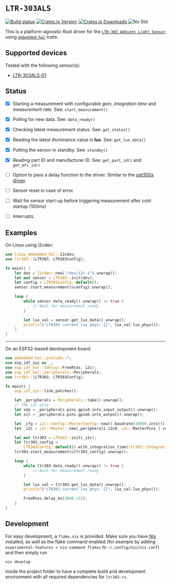 # `LTR-303ALS`


[![Build status](https://github.com/Ardelean-Calin/ltr303-rs/actions/workflows/main.yml/badge.svg)](https://github.com/Ardelean-Calin/ltr303-rs/actions/workflows/main.yml)
[![Crates.io Version][crates-io-badge]][crates-io]
[![Crates.io Downloads][crates-io-download-badge]][crates-io-download]
![No Std][no-std-badge]


This is a platform-agnostic Rust driver for the [`LTR-303 Ambient Light Sensor`](https://optoelectronics.liteon.com/en-global/Led/LED-Component/Detail/926/0/0/16/200) using [`embedded-hal`](https://github.com/rust-embedded/embedded-hal) traits.

## Supported devices
Tested with the following sensor(s):
- [LTR-303ALS-01](https://www.mouser.com/datasheet/2/239/Lite-On_LTR-303ALS-01_DS_ver%201.1-1175269.pdf)
  
## Status

- [x] Starting a measurement with configurable *gain*, *integration time* and *measurement rate*. See: `start_measurement()`
- [x] Polling for new data. See: `data_ready()`
- [x] Checking latest measurement status. See: `get_status()`
- [x] Reading the latest illuminance value in **lux**. See: `get_lux_data()`
- [x] Putting the sensor in standby. See: `standby()`
- [x] Reading part ID and manufacturer ID. See: `get_part_id()` and `get_mfc_id()`
- [ ] Option to pass a delay function to the driver. Similar to the [opt300x driver](https://github.com/eldruin/opt300x-rs).
- [ ] Sensor reset in case of error.
- [ ] Wait for sensor start-up before triggering measurement after cold startup (100ms) 
- [ ] Interrupts.


## Examples
On Linux using i2cdev:
```rust
use linux_embedded_hal::I2cdev;
use ltr303::{LTR303, LTR303Config};

fn main() {
    let dev = I2cdev::new("/dev/i2c-1").unwrap();
    let mut sensor = LTR303::init(dev);
    let config = LTR303Config::default();
    sensor.start_measurement(&config).unwrap();

    loop {
        while sensor.data_ready().unwrap() != true {
            // Wait for measurement ready
        }

        let lux_val = sensor.get_lux_data().unwrap();
        println!("LTR303 current lux phys: {}", lux_val.lux_phys());
    }
}
```
---

On an ESP32-based development board:

```rust
use embedded_hal::prelude::*;
use esp_idf_sys as _;
use esp_idf_hal::{delay::FreeRtos, i2c};
use esp_idf_hal::peripherals::Peripherals;
use ltr303::{LTR303, LTR303Config};

fn main() {
    esp_idf_sys::link_patches();

    let _peripherals = Peripherals::take().unwrap();
    // The i2c pins
    let sda = _peripherals.pins.gpio4.into_input_output().unwrap();
    let scl = _peripherals.pins.gpio6.into_output().unwrap();

    let _cfg = i2c::config::MasterConfig::new().baudrate(10000.into());
    let _i2c = i2c::Master::new(_peripherals.i2c0, i2c::MasterPins { sda, scl }, _cfg).unwrap();

    let mut ltr303 = LTR303::init(_i2c);
    let ltr303_config =
        LTR303Config::default().with_integration_time(ltr303::IntegrationTime::Ms400);
    ltr303.start_measurement(&ltr303_config).unwrap();

    loop {
        while ltr303.data_ready().unwrap() != true {
            // Wait for measurement ready
        }

        let lux_val = ltr303.get_lux_data().unwrap();
        println!("LTR303 current lux phys: {}", lux_val.lux_phys());

        FreeRtos.delay_ms(3000_u32);
    }
}

```

## Development

For easy development, a `flake.nix` is provided. Make sure you have [Nix](https://nixos.org/) installed, as well as the flake command enabled (for example by adding `experimental-features = nix-command flakes` to `~/.config/nix/nix.conf`)
and then simply run

```
nix develop
```

inside the project folder to have a complete build and development environment with all required dependencies for `ltr303-rs`.

[crates-io]: https://crates.io/crates/ltr303
[crates-io-badge]: https://img.shields.io/crates/v/ltr303.svg?maxAge=3600
[crates-io-download]: https://crates.io/crates/ltr303
[crates-io-download-badge]: https://img.shields.io/crates/d/ltr303.svg?maxAge=3600
[no-std-badge]: https://img.shields.io/badge/no__std-yes-blue
